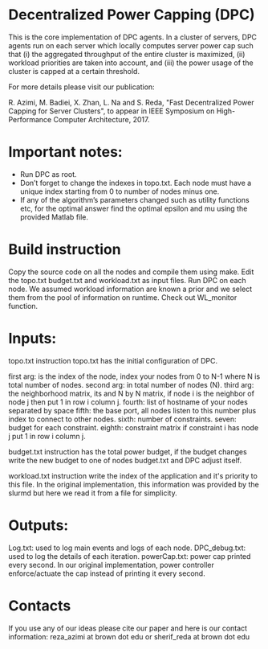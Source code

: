 # Decentralized Power Capping (DPC)
This is the core implementation of DPC agents. In a cluster of servers, DPC agents run on each server which locally computes server power cap such that (i) the
aggregated throughput of the entire cluster is maximized, (ii) workload priorities are taken into account, and (iii) the power usage of the cluster is capped at a certain threshold. 

For more details please visit our publication:

R. Azimi, M. Badiei, X. Zhan, L. Na and S. Reda, "Fast Decentralized Power Capping for Server Clusters", to appear in IEEE Symposium on High-Performance Computer Architecture, 2017.

# Important notes:
* Run DPC as root.
* Don’t forget to change the indexes in topo.txt. Each node must have a unique index starting from 0 to number of nodes minus one. 
* If any of the algorithm’s parameters changed such as utility functions etc, for the optimal answer find the optimal epsilon and mu using the provided Matlab file.


# Build instruction
Copy the source code on all the nodes and compile them using make.
Edit the topo.txt budget.txt and workload.txt as input files.
Run DPC on each node. 
We assumed workload information are known a prior and we select them from the pool of information on runtime. Check out WL_monitor function. 

# Inputs:
topo.txt instruction
topo.txt has the initial configuration of DPC.

first arg: is the index of the node, index your nodes from 0 to N-1 where N is total number of nodes.
second arg: in total number of nodes (N).
third arg: the neighborhood matrix, its and N by N matrix, if node i is the neighbor of node j then put 1 in row i column j.
fourth: list of hostname of your nodes separated by space
fifth: the base port, all nodes listen to this number plus index to connect to other nodes.
sixth: number of constraints.
seven: budget for each constraint.
eighth: constraint matrix if constraint i has node j put 1 in row i column j.

budget.txt instruction
has the total power budget, if the budget changes write the new budget to one of nodes budget.txt and DPC adjust itself.

workload.txt instruction
write the index of the application and it's priority to this file. In the original implementation, this information was provided by the slurmd but here we read it from a file for simplicity.

# Outputs:
Log.txt: used to log main events and logs of each node.
DPC_debug.txt: used to log the details of each iteration. 
powerCap.txt: power cap printed every second. In our original implementation, power controller enforce/actuate the cap instead of printing it every second. 

# Contacts
If you use any of our ideas please cite our paper and here is our contact information:
reza_azimi at brown dot edu or sherif_reda at brown dot edu


